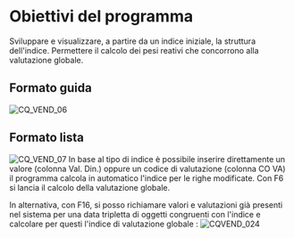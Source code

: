 # Obiettivi del programma
Sviluppare e visualizzare, a partire da un indice iniziale, la struttura dell'indice.
Permettere il calcolo dei pesi reativi che concorrono alla valutazione globale.

## Formato guida
![CQ_VEND_06](http://doc.smeup.com/immagini/MBDOC_OGG-P_CQVR60/CQ_VEND_06.png)
## Formato lista
![CQ_VEND_07](http://doc.smeup.com/immagini/MBDOC_OGG-P_CQVR60/CQ_VEND_07.png)
In base al tipo di indice è possibile inserire direttamente un valore (colonna Val. Din.) oppure un codice di valutazione (colonna CO VA) il programma calcola in automatico l'indice per le righe modificate. Con F6 si lancia il calcolo della valutazione globale.

In alternativa, con F16,  si posso richiamare valori e valutazioni già presenti nel sistema per una data tripletta di oggetti congruenti con l'indice e calcolare per questi l'indice di valutazione globale : 
![CQVEND_024](http://doc.smeup.com/immagini/MBDOC_OGG-P_CQVR60/CQVEND_024.png)